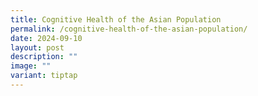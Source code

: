 ```yaml
---
title: Cognitive Health of the Asian Population
permalink: /cognitive-health-of-the-asian-population/
date: 2024-09-10
layout: post
description: ""
image: ""
variant: tiptap
---
```

